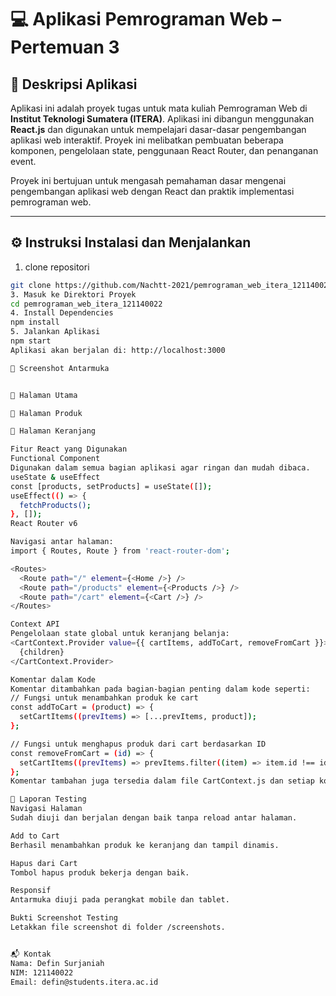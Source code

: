 # 💻 Aplikasi Pemrograman Web – Pertemuan 3

## 🎯 Deskripsi Aplikasi

Aplikasi ini adalah proyek tugas untuk mata kuliah Pemrograman Web di **Institut Teknologi Sumatera (ITERA)**. Aplikasi ini dibangun menggunakan **React.js** dan digunakan untuk mempelajari dasar-dasar pengembangan aplikasi web interaktif. Proyek ini melibatkan pembuatan beberapa komponen, pengelolaan state, penggunaan React Router, dan penanganan event.

Proyek ini bertujuan untuk mengasah pemahaman dasar mengenai pengembangan aplikasi web dengan React dan praktik implementasi pemrograman web.

---

## ⚙️ Instruksi Instalasi dan Menjalankan


1. clone repositori
```bash
git clone https://github.com/Nachtt-2021/pemrograman_web_itera_121140022.git
3. Masuk ke Direktori Proyek
cd pemrograman_web_itera_121140022
4. Install Dependencies
npm install
5. Jalankan Aplikasi
npm start
Aplikasi akan berjalan di: http://localhost:3000

📸 Screenshot Antarmuka


📍 Halaman Utama

📍 Halaman Produk

📍 Halaman Keranjang

Fitur React yang Digunakan
Functional Component
Digunakan dalam semua bagian aplikasi agar ringan dan mudah dibaca.
useState & useEffect
const [products, setProducts] = useState([]);
useEffect(() => {
  fetchProducts();
}, []);
React Router v6

Navigasi antar halaman:
import { Routes, Route } from 'react-router-dom';

<Routes>
  <Route path="/" element={<Home />} />
  <Route path="/products" element={<Products />} />
  <Route path="/cart" element={<Cart />} />
</Routes>

Context API
Pengelolaan state global untuk keranjang belanja:
<CartContext.Provider value={{ cartItems, addToCart, removeFromCart }}>
  {children}
</CartContext.Provider>

Komentar dalam Kode
Komentar ditambahkan pada bagian-bagian penting dalam kode seperti:
// Fungsi untuk menambahkan produk ke cart
const addToCart = (product) => {
  setCartItems((prevItems) => [...prevItems, product]);
};

// Fungsi untuk menghapus produk dari cart berdasarkan ID
const removeFromCart = (id) => {
  setCartItems((prevItems) => prevItems.filter((item) => item.id !== id));
};
Komentar tambahan juga tersedia dalam file CartContext.js dan setiap komponen penting untuk memudahkan pemahaman.

🧪 Laporan Testing
Navigasi Halaman
Sudah diuji dan berjalan dengan baik tanpa reload antar halaman.

Add to Cart
Berhasil menambahkan produk ke keranjang dan tampil dinamis.

Hapus dari Cart
Tombol hapus produk bekerja dengan baik.

Responsif
Antarmuka diuji pada perangkat mobile dan tablet.

Bukti Screenshot Testing
Letakkan file screenshot di folder /screenshots.


📬 Kontak
Nama: Defin Surjaniah
NIM: 121140022
Email: defin@students.itera.ac.id
